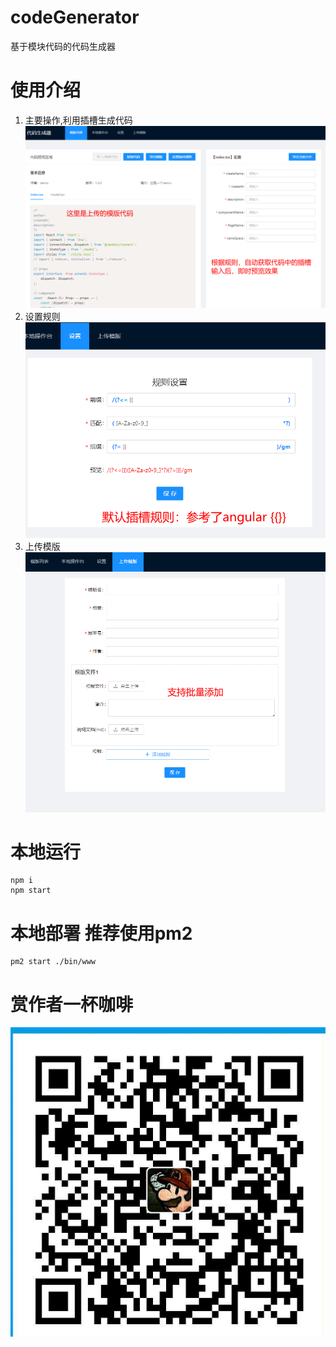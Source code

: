 # codeGenerator
基于模块代码的代码生成器

# 使用介绍
1. 主要操作,利用插槽生成代码
![image](https://github.com/Mr-SPM/pic-box/raw/master/code-creator/detail.png)
2. 设置规则
![image](https://github.com/Mr-SPM/pic-box/raw/master/code-creator/rule.png)
3. 上传模版
![image](https://github.com/Mr-SPM/pic-box/raw/master/code-creator/upload.png)

# 本地运行
```
npm i 
npm start
```

# 本地部署 推荐使用pm2
```
pm2 start ./bin/www
```
# 赏作者一杯咖啡
![image](https://github.com/Mr-SPM/pic-box/raw/master/ali_pay.png)
